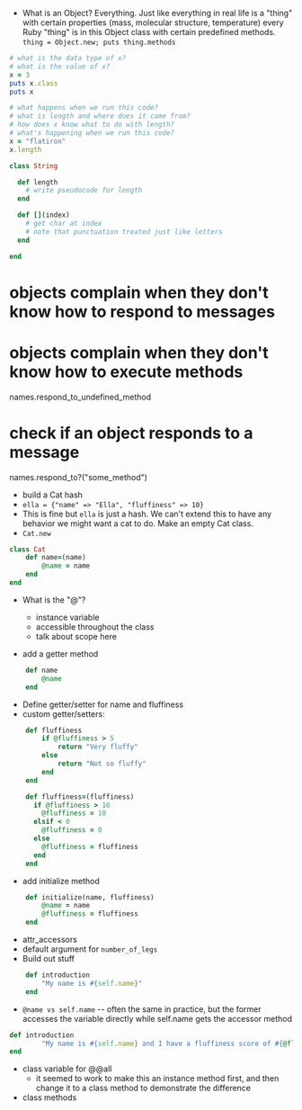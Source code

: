 - What is an Object?  Everything.  Just like everything in real life is a "thing" with certain properties (mass, molecular structure, temperature) every Ruby "thing" is in this Object class with certain predefined methods.  `thing = Object.new; puts thing.methods`

```ruby
# what is the data type of x?
# what is the value of x?
x = 3
puts x.class
puts x

# what happens when we run this code?
# what is length and where does it come from?
# how does x know what to do with length?
# what's happening when we run this code?
x = "flatiron"
x.length
```

```rb
class String

  def length
    # write pseudocode for length
  end

  def [](index)
    # get char at index
    # note that punctuation treated just like letters
  end

end
```
# objects complain when they don't know how to respond to messages
# objects complain when they don't know how to execute methods
names.respond_to_undefined_method

# check if an object responds to a message
names.respond_to?("some_method")

- build a Cat hash
- `ella = {"name" => "Ella", "fluffiness" => 10}`
- This is fine but `ella` is just a hash.  We can't extend this to have any behavior we might want a cat to do.  Make an empty Cat class.
- `Cat.new`
```rb
class Cat
    def name=(name)
        @name = name
    end
end
```

- What is the "@"?
    - instance variable
    - accessible throughout the class
    - talk about scope here

- add a getter method
```rb
    def name
        @name
    end
```

- Define getter/setter for name and fluffiness
- custom getter/setters:
```rb
    def fluffiness
        if @fluffiness > 5
            return "Very fluffy"
        else
            return "Not so fluffy"
        end
    end

    def fluffiness=(fluffiness)
      if @fluffiness > 10
        @fluffiness = 10
      elsif < 0
        @fluffiness = 0
      else
        @fluffiness = fluffiness
      end
    end
```

- add initialize method
```rb
    def initialize(name, fluffiness)
        @name = name
        @fluffiness = fluffiness
    end
```

- attr_accessors
- default argument for `number_of_legs`
- Build out stuff
```rb
    def introduction
        "My name is #{self.name}"
    end
```
- `@name vs self.name` -- often the same in practice, but the former accesses the variable 
directly while self.name gets the accessor method
```rb
def introduction
        "My name is #{self.name} and I have a fluffiness score of #{@fluffiness}.  I am #{self.fluffiness}"
end
```
- class variable for @@all
  - it seemed to work to make this an instance method first, and then change it to a class method to demonstrate the difference
- class methods